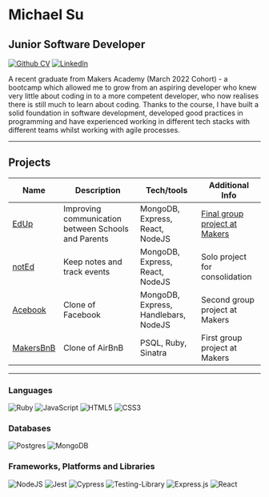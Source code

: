 # Michael Su
## Junior Software Developer
[![Github CV](https://img.shields.io/badge/GitHub%20CV-0077B5?style=for-the-badge&logo=github&logoColor=white)](https://github.com/mcsuGH/CV)
[![LinkedIn](https://img.shields.io/badge/LinkedIn-0077B5?style=for-the-badge&logo=linkedin&logoColor=white)](https://github.com/mcsuGH/CV)

A recent graduate from Makers Academy (March 2022 Cohort) - a bootcamp which allowed me to grow from an aspiring developer who knew very little about coding in to a more competent developer, who now realises there is still much to learn about coding. Thanks to the course, I have built a solid foundation in software development, developed good practices in programming and have experienced working in different tech stacks with different teams whilst working with agile processes.

---
## Projects
| Name                         | Description       | Tech/tools        | Additional Info |
| ---------------------------- | ----------------- | ----------------- | --------------- |
| [EdUp](https://github.com/jmcnally17/EdUp) | Improving communication between Schools and Parents  | MongoDB, Express, React, NodeJS | [Final group project at Makers](https://youtu.be/MnX0ePaLG-I?t=181)
| [notEd](https://github.com/mcsuGH/notEdApp) | Keep notes and track events  | MongoDB, Express, React, NodeJS |Solo project for consolidation |
| [Acebook](https://github.com/jmcnally17/acebook-zark-muckerberg) | Clone of Facebook | MongoDB, Express, Handlebars, NodeJS |Second group project at Makers |
| [MakersBnB](https://github.com/monenavarro/makers_bnb) | Clone of AirBnB | PSQL, Ruby, Sinatra |First group project at Makers |

---
### Languages
![Ruby](https://img.shields.io/badge/ruby-%23CC342D.svg?style=for-the-badge&logo=ruby&logoColor=white)
![JavaScript](https://img.shields.io/badge/javascript-%23323330.svg?style=for-the-badge&logo=javascript&logoColor=%23F7DF1E)
![HTML5](https://img.shields.io/badge/html5-%23E34F26.svg?style=for-the-badge&logo=html5&logoColor=white)
![CSS3](https://img.shields.io/badge/css3-%231572B6.svg?style=for-the-badge&logo=css3&logoColor=white)

### Databases
![Postgres](https://img.shields.io/badge/postgres-%23316192.svg?style=for-the-badge&logo=postgresql&logoColor=white)
![MongoDB](https://img.shields.io/badge/MongoDB-%234ea94b.svg?style=for-the-badge&logo=mongodb&logoColor=white)

### Frameworks, Platforms and Libraries
![NodeJS](https://img.shields.io/badge/node.js-6DA55F?style=for-the-badge&logo=node.js&logoColor=white)
![Jest](https://img.shields.io/badge/-jest-%23C21325?style=for-the-badge&logo=jest&logoColor=white)
![Cypress](https://img.shields.io/badge/-cypress-%23E5E5E5?style=for-the-badge&logo=cypress&logoColor=058a5e)
![Testing-Library](https://img.shields.io/badge/-TestingLibrary-%23E33332?style=for-the-badge&logo=testing-library&logoColor=white)
![Express.js](https://img.shields.io/badge/express.js-%23404d59.svg?style=for-the-badge&logo=express&logoColor=%2361DAFB)
![React](https://img.shields.io/badge/react-%2320232a.svg?style=for-the-badge&logo=react&logoColor=%2361DAFB)